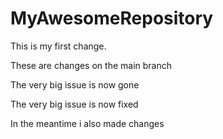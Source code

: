 # MyAwesomeRepository

This is my first change.

These are changes on the main branch


The very big issue is now gone


The very big issue is now fixed

In the meantime i also made changes

